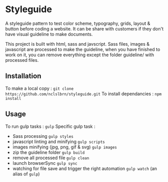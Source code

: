 # Styleguide

A styleguide pattern to test color scheme, typography, grids, layout & button before coding a website.
It can be share with customers if they don't have visual guideline to make documents.

This project is built with html, sass and javscript. Sass files, images & javascript are processed to make
the guideline, when you have finished to work on it, you can remove everything except the folder guideline/
with processed files.

## Installation
To make a local copy : `git clone https://github.com/nclslbrn/styleguide.git`
To install dependancies : `npm install`

## Usage
To run gulp tasks : `gulp`
Specific gulp task :
- Sass processing `gulp styles`
- javascript linting and minifying `gulp scripts`
- images minifying (jpg, png, gif & svg) `gulp images`
- zip the guideline folder `gulp build`
- remove all processed file `gulp clean`
- launch browserSync `gulp sync`
- watching for file save and trigger the right automation `gulp watch` (an alias of `gulp`)
